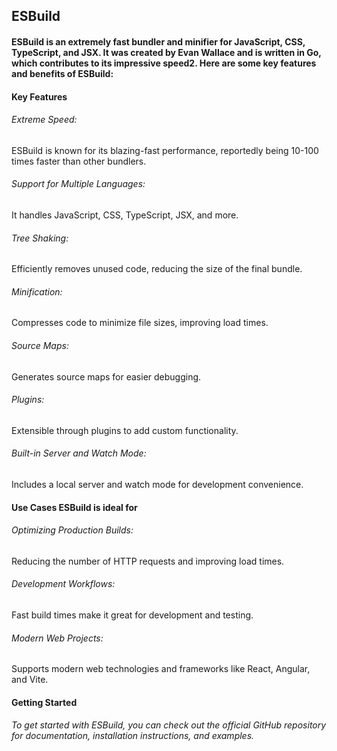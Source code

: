 ## ESBuild

#### ESBuild is an extremely fast bundler and minifier for JavaScript, CSS, TypeScript, and JSX. It was created by Evan Wallace and is written in Go, which contributes to its impressive speed2. Here are some key features and benefits of ESBuild:

#### Key Features

###### Extreme Speed: 
ESBuild is known for its blazing-fast performance, reportedly being 10-100 times faster than other bundlers.

###### Support for Multiple Languages: 
It handles JavaScript, CSS, TypeScript, JSX, and more.

###### Tree Shaking: 
Efficiently removes unused code, reducing the size of the final bundle.

###### Minification: 
Compresses code to minimize file sizes, improving load times.

###### Source Maps: 
Generates source maps for easier debugging.

###### Plugins: 
Extensible through plugins to add custom functionality.

###### Built-in Server and Watch Mode: 
Includes a local server and watch mode for development convenience.

#### Use Cases ESBuild is ideal for

###### Optimizing Production Builds: 
Reducing the number of HTTP requests and improving load times.

###### Development Workflows: 
Fast build times make it great for development and testing.

###### Modern Web Projects: 
Supports modern web technologies and frameworks like React, Angular, and Vite.

#### Getting Started

###### To get started with ESBuild, you can check out the official GitHub repository for documentation, installation instructions, and examples.